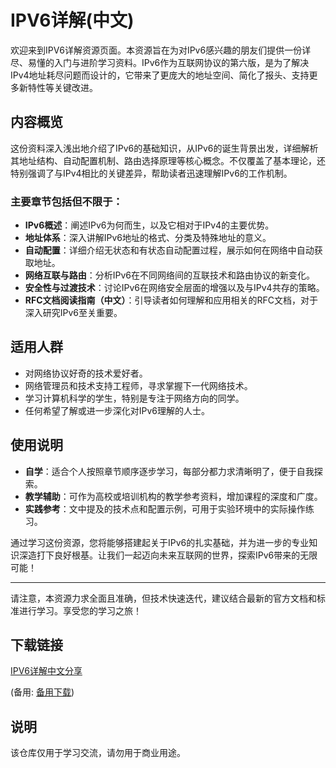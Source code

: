 # IPV6详解(中文)

欢迎来到IPV6详解资源页面。本资源旨在为对IPv6感兴趣的朋友们提供一份详尽、易懂的入门与进阶学习资料。IPv6作为互联网协议的第六版，是为了解决IPv4地址耗尽问题而设计的，它带来了更庞大的地址空间、简化了报头、支持更多新特性等关键改进。

## 内容概览

这份资料深入浅出地介绍了IPv6的基础知识，从IPv6的诞生背景出发，详细解析其地址结构、自动配置机制、路由选择原理等核心概念。不仅覆盖了基本理论，还特别强调了与IPv4相比的关键差异，帮助读者迅速理解IPv6的工作机制。

### 主要章节包括但不限于：

- **IPv6概述**：阐述IPv6为何而生，以及它相对于IPv4的主要优势。
- **地址体系**：深入讲解IPv6地址的格式、分类及特殊地址的意义。
- **自动配置**：详细介绍无状态和有状态自动配置过程，展示如何在网络中自动获取地址。
- **网络互联与路由**：分析IPv6在不同网络间的互联技术和路由协议的新变化。
- **安全性与过渡技术**：讨论IPv6在网络安全层面的增强以及与IPv4共存的策略。
- **RFC文档阅读指南（中文）**：引导读者如何理解和应用相关的RFC文档，对于深入研究IPv6至关重要。

## 适用人群

- 对网络协议好奇的技术爱好者。
- 网络管理员和技术支持工程师，寻求掌握下一代网络技术。
- 学习计算机科学的学生，特别是专注于网络方向的同学。
- 任何希望了解或进一步深化对IPv6理解的人士。

## 使用说明

- **自学**：适合个人按照章节顺序逐步学习，每部分都力求清晰明了，便于自我探索。
- **教学辅助**：可作为高校或培训机构的教学参考资料，增加课程的深度和广度。
- **实践参考**：文中提及的技术点和配置示例，可用于实验环境中的实际操作练习。

通过学习这份资源，您将能够搭建起关于IPv6的扎实基础，并为进一步的专业知识深造打下良好根基。让我们一起迈向未来互联网的世界，探索IPv6带来的无限可能！

---

请注意，本资源力求全面且准确，但技术快速迭代，建议结合最新的官方文档和标准进行学习。享受您的学习之旅！

## 下载链接
[IPV6详解中文分享](https://pan.quark.cn/s/c8f13b5b5a08) 

(备用: [备用下载](https://pan.baidu.com/s/1j6lQQeDcXNoffZbqjSLsAg?pwd=1234))

## 说明

该仓库仅用于学习交流，请勿用于商业用途。
